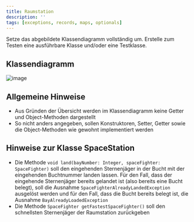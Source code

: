 ```yaml
---
title: Raumstation
description: ''
tags: [exceptions, records, maps, optionals]
---
```


Setze das abgebildete Klassendiagramm vollständig um. Erstelle zum Testen eine ausführbare Klasse und/oder eine Testklasse.

## Klassendiagramm

![image](https://user-images.githubusercontent.com/47243617/212030022-79dfab78-9aec-4790-a039-4ef555bbb65c.png)

## Allgemeine Hinweise

- Aus Gründen der Übersicht werden im Klassendiagramm keine Getter und Object-Methoden dargestellt
- So nicht anders angegeben, sollen Konstruktoren, Setter, Getter sowie die Object-Methoden wie gewohnt implementiert werden

## Hinweise zur Klasse SpaceStation

- Die Methode `void land(bayNumber: Integer, spaceFighter: SpaceFighter)` soll den eingehenden Sternenjäger in der Bucht mit der eingehenden Buchtnummer landen lassen.
  Für den Fall, dass der eingehende Sternenjäger bereits gelandet ist (also bereits eine Bucht belegt), soll die Ausnahme `SpaceFighterAlreadyLandedException` ausgelöst
  werden und für den Fall, dass die Bucht bereits belegt ist, die Ausnahme `BayAlreadyLoadedException`
- Die Methode `SpaceFighter getFastestSpaceFighter()` soll den schnellsten Sternenjäger der Raumstation zurückgeben
